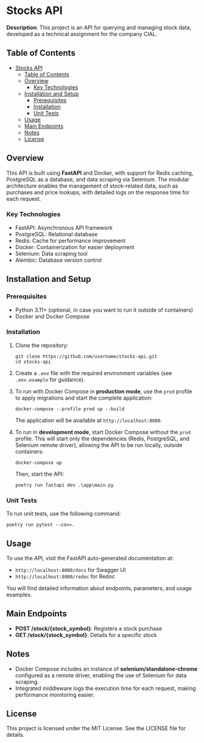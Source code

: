 # Stocks API

**Description**: This project is an API for querying and managing stock data, developed as a technical assignment for the company CIAL.


## Table of Contents

- [Stocks API](#stocks-api)
  - [Table of Contents](#table-of-contents)
  - [Overview](#overview)
    - [Key Technologies](#key-technologies)
  - [Installation and Setup](#installation-and-setup)
    - [Prerequisites](#prerequisites)
    - [Installation](#installation)
    - [Unit Tests](#unit-tests)
  - [Usage](#usage)
  - [Main Endpoints](#main-endpoints)
  - [Notes](#notes)
  - [License](#license)

## Overview

This API is built using **FastAPI** and Docker, with support for Redis caching, PostgreSQL as a database, and data scraping via Selenium. The modular architecture enables the management of stock-related data, such as purchases and price lookups, with detailed logs on the response time for each request.

### Key Technologies

- FastAPI: Asynchronous API framework
- PostgreSQL: Relational database
- Redis: Cache for performance improvement
- Docker: Containerization for easier deployment
- Selenium: Data scraping tool
- Alembic: Database version control

## Installation and Setup

### Prerequisites

- Python 3.11+ (optional, in case you want to run it outside of containers)
- Docker and Docker Compose

### Installation

1. Clone the repository:

   ```
   git clone https://github.com/username/stocks-api.git
   cd stocks-api
   ```

2. Create a `.env` file with the required environment variables (see `.env.example` for guidance).

3. To run with Docker Compose in **production mode**, use the `prod` profile to apply migrations and start the complete application:

   ```
   docker-compose --profile prod up --build
   ```

   The application will be available at `http://localhost:8000`.

4. To run in **development mode**, start Docker Compose without the `prod` profile. This will start only the dependencies (Redis, PostgreSQL, and Selenium remote driver), allowing the API to be run locally, outside containers:
   ```
   docker-compose up
   ```
   Then, start the API:
   ```
   poetry run fastapi dev .\app\main.py
   ```

### Unit Tests

To run unit tests, use the following command:

```
poetry run pytest --cov=.
```

## Usage

To use the API, visit the FastAPI auto-generated documentation at:

- `http://localhost:8000/docs` for Swagger UI
- `http://localhost:8000/redoc` for Redoc

You will find detailed information about endpoints, parameters, and usage examples.

## Main Endpoints

- **POST /stock/{stock_symbol}**: Registers a stock purchase
- **GET /stock/{stock_symbol}**: Details for a specific stock

## Notes

- Docker Compose includes an instance of **selenium/standalone-chrome** configured as a remote driver, enabling the use of Selenium for data scraping.
- Integrated middleware logs the execution time for each request, making performance monitoring easier.

## License

This project is licensed under the MIT License. See the LICENSE file for details.
